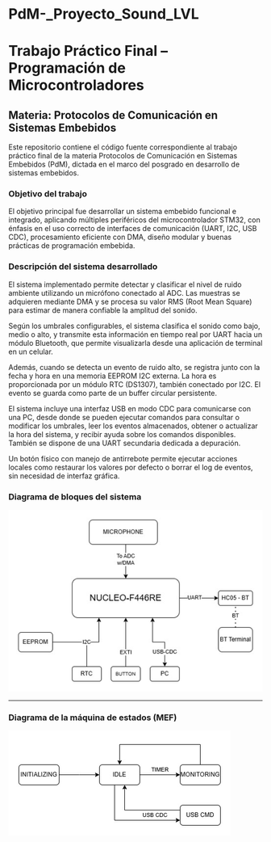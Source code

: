 # PdM-_Proyecto_Sound_LVL
# Trabajo Práctico Final – Programación de Microcontroladores  
## Materia: Protocolos de Comunicación en Sistemas Embebidos

Este repositorio contiene el código fuente correspondiente al trabajo práctico final de la materia Protocolos de Comunicación en Sistemas Embebidos (PdM), dictada en el marco del posgrado en desarrollo de sistemas embebidos.

### Objetivo del trabajo

El objetivo principal fue desarrollar un sistema embebido funcional e integrado, aplicando múltiples periféricos del microcontrolador STM32, con énfasis en el uso correcto de interfaces de comunicación (UART, I2C, USB CDC), procesamiento eficiente con DMA, diseño modular y buenas prácticas de programación embebida.

### Descripción del sistema desarrollado

El sistema implementado permite detectar y clasificar el nivel de ruido ambiente utilizando un micrófono conectado al ADC. Las muestras se adquieren mediante DMA y se procesa su valor RMS (Root Mean Square) para estimar de manera confiable la amplitud del sonido.

Según los umbrales configurables, el sistema clasifica el sonido como bajo, medio o alto, y transmite esta información en tiempo real por UART hacia un módulo Bluetooth, que permite visualizarla desde una aplicación de terminal en un celular.

Además, cuando se detecta un evento de ruido alto, se registra junto con la fecha y hora en una memoria EEPROM I2C externa. La hora es proporcionada por un módulo RTC (DS1307), también conectado por I2C. El evento se guarda como parte de un buffer circular persistente.

El sistema incluye una interfaz USB en modo CDC para comunicarse con una PC, desde donde se pueden ejecutar comandos para consultar o modificar los umbrales, leer los eventos almacenados, obtener o actualizar la hora del sistema, y recibir ayuda sobre los comandos disponibles. También se dispone de una UART secundaria dedicada a depuración.

Un botón físico con manejo de antirrebote permite ejecutar acciones locales como restaurar los valores por defecto o borrar el log de eventos, sin necesidad de interfaz gráfica.

### Diagrama de bloques del sistema

![Diagrama de bloques del sistema](docs/diagrama_bloques.jpg)

---

### Diagrama de la máquina de estados (MEF)

![Diagrama de la máquina de estados](docs/diagrama_mef.jpg)
